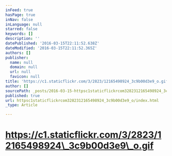 ```yaml
---
inFeed: true
hasPage: true
inNav: false
inLanguage: null
starred: false
keywords: []
description: ''
datePublished: '2016-03-15T22:11:52.638Z'
dateModified: '2016-03-15T22:11:52.365Z'
authors: []
publisher:
  name: null
  domain: null
  url: null
  favicon: null
title: 'https://c1.staticflickr.com/3/2823/12165498924_3c9b00d3e9_o.gif'
author: []
sourcePath: _posts/2016-03-15-httpsc1staticflickrcom3282312165498924_3c9b00d3e9_o.md
published: true
url: httpsc1staticflickrcom3282312165498924_3c9b00d3e9_o/index.html
_type: Article

---
```

# https://c1.staticflickr.com/3/2823/12165498924\_3c9b00d3e9\_o.gif